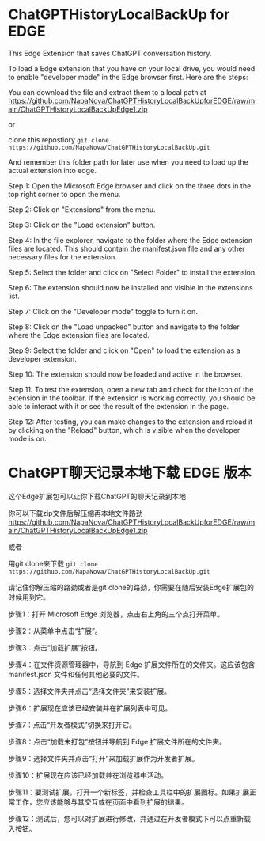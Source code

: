 # ChatGPTHistoryLocalBackUp for EDGE
This Edge Extension that saves ChatGPT conversation history.

To load a Edge extension that you have on your local drive, you would need to enable "developer mode" in the Edge browser first. Here are the steps:

You can download the file and extract them to a local path at https://github.com/NapaNova/ChatGPTHistoryLocalBackUpforEDGE/raw/main/ChatGPTHistoryLocalBackUpEdge1.zip

or

clone this repostiory ```git clone https://github.com/NapaNova/ChatGPTHistoryLocalBackUp.git```

And remember this folder path for later use when you need to load up the actual extension into edge.

Step 1: Open the Microsoft Edge browser and click on the three dots in the top right corner to open the menu.

Step 2: Click on "Extensions" from the menu.

Step 3: Click on the "Load extension" button.

Step 4: In the file explorer, navigate to the folder where the Edge extension files are located. This should contain the manifest.json file and any other necessary files for the extension.

Step 5: Select the folder and click on "Select Folder" to install the extension.

Step 6: The extension should now be installed and visible in the extensions list.

Step 7: Click on the "Developer mode" toggle to turn it on.

Step 8: Click on the "Load unpacked" button and navigate to the folder where the Edge extension files are located.

Step 9: Select the folder and click on "Open" to load the extension as a developer extension.

Step 10: The extension should now be loaded and active in the browser.

Step 11: To test the extension, open a new tab and check for the icon of the extension in the toolbar. If the extension is working correctly, you should be able to interact with it or see the result of the extension in the page.

Step 12: After testing, you can make changes to the extension and reload it by clicking on the "Reload" button, which is visible when the developer mode is on.

# ChatGPT聊天记录本地下载 EDGE 版本

这个Edge扩展包可以让你下载ChatGPT的聊天记录到本地

你可以下载zip文件后解压缩再本地文件路劲 https://github.com/NapaNova/ChatGPTHistoryLocalBackUpforEDGE/raw/main/ChatGPTHistoryLocalBackUpEdge1.zip

或者

用git clone来下载
```git clone https://github.com/NapaNova/ChatGPTHistoryLocalBackUp.git```

请记住你解压缩的路劲或者是git clone的路劲，你需要在随后安装Edge扩展包的时候用到它。

步骤1：打开 Microsoft Edge 浏览器，点击右上角的三个点打开菜单。

步骤2：从菜单中点击“扩展”。

步骤3：点击“加载扩展”按钮。

步骤4：在文件资源管理器中，导航到 Edge 扩展文件所在的文件夹。这应该包含 manifest.json 文件和任何其他必要的文件。

步骤5：选择文件夹并点击“选择文件夹”来安装扩展。

步骤6：扩展现在应该已经安装并在扩展列表中可见。

步骤7：点击“开发者模式”切换来打开它。

步骤8：点击“加载未打包”按钮并导航到 Edge 扩展文件所在的文件夹。

步骤9：选择文件夹并点击“打开”来加载扩展作为开发者扩展。

步骤10：扩展现在应该已经加载并在浏览器中活动。

步骤11：要测试扩展，打开一个新标签，并检查工具栏中的扩展图标。如果扩展正常工作，您应该能够与其交互或在页面中看到扩展的结果。

步骤12：测试后，您可以对扩展进行修改，并通过在开发者模式下可以点重新载入按钮。

